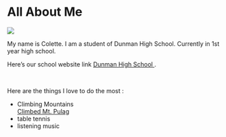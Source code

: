 <!DOCTYPE html>
<html>
<link rel="stylesheet" type="text/css" href="style.css">
<body>
<h1> All About Me</h1>
<img src="photo.JPG"/>
<p>
My name is Colette. I am a student of Dunman High School. Currently in 1st year high school. </p>
<p>
Here’s our school website link <a href ="www.dhs.sg"> Dunman High School  </a>. </p>
<br>
<p>Here are the things I love to do the most : </p> 
<ul>
<li>Climbing Mountains</li>
<a href="http://www.trailadventours.com/philippine-mountains/mt-pulag"> Climbed Mt. Pulag </a>
<li>table tennis</li>
<li>listening music</li>
</ul>
</body>
</html>

